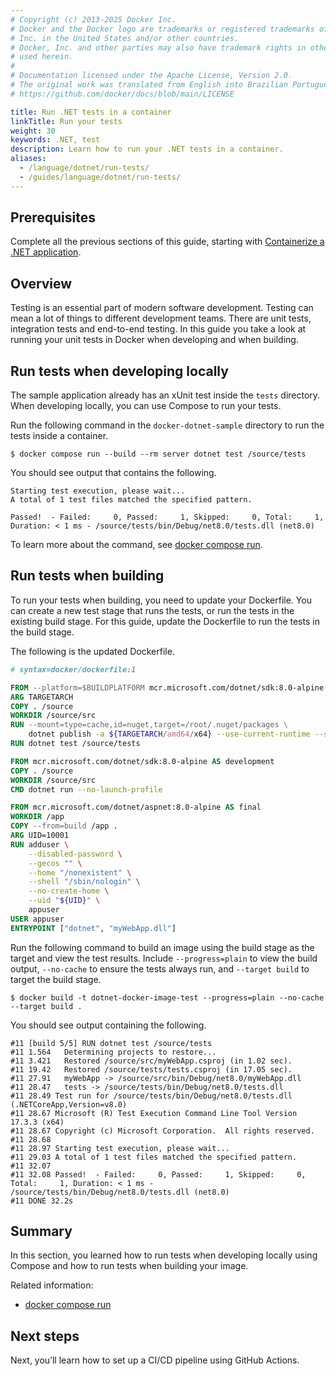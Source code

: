 ```yaml
---
# Copyright (c) 2013-2025 Docker Inc.
# Docker and the Docker logo are trademarks or registered trademarks of Docker,
# Inc. in the United States and/or other countries.
# Docker, Inc. and other parties may also have trademark rights in other terms
# used herein.
#
# Documentation licensed under the Apache License, Version 2.0.
# The original work was translated from English into Brazilian Portuguese.
# https://github.com/docker/docs/blob/main/LICENSE

title: Run .NET tests in a container
linkTitle: Run your tests
weight: 30
keywords: .NET, test
description: Learn how to run your .NET tests in a container.
aliases:
  - /language/dotnet/run-tests/
  - /guides/language/dotnet/run-tests/
---
```

## Prerequisites

Complete all the previous sections of this guide, starting with [Containerize a .NET application](containerize.md).

## Overview

Testing is an essential part of modern software development. Testing can mean a
lot of things to different development teams. There are unit tests, integration
tests and end-to-end testing. In this guide you take a look at running your unit
tests in Docker when developing and when building.

## Run tests when developing locally

The sample application already has an xUnit test inside the `tests` directory. When developing locally, you can use Compose to run your tests.

Run the following command in the `docker-dotnet-sample` directory to run the tests inside a container.

```console
$ docker compose run --build --rm server dotnet test /source/tests
```

You should see output that contains the following.

```console
Starting test execution, please wait...
A total of 1 test files matched the specified pattern.

Passed!  - Failed:     0, Passed:     1, Skipped:     0, Total:     1, Duration: < 1 ms - /source/tests/bin/Debug/net8.0/tests.dll (net8.0)
```

To learn more about the command, see [docker compose run](/reference/cli/docker/compose/run/).

## Run tests when building

To run your tests when building, you need to update your Dockerfile. You can create a new test stage that runs the tests, or run the tests in the existing build stage. For this guide, update the Dockerfile to run the tests in the build stage.

The following is the updated Dockerfile.

```dockerfile {hl_lines="9"}
# syntax=docker/dockerfile:1

FROM --platform=$BUILDPLATFORM mcr.microsoft.com/dotnet/sdk:8.0-alpine AS build
ARG TARGETARCH
COPY . /source
WORKDIR /source/src
RUN --mount=type=cache,id=nuget,target=/root/.nuget/packages \
    dotnet publish -a ${TARGETARCH/amd64/x64} --use-current-runtime --self-contained false -o /app
RUN dotnet test /source/tests

FROM mcr.microsoft.com/dotnet/sdk:8.0-alpine AS development
COPY . /source
WORKDIR /source/src
CMD dotnet run --no-launch-profile

FROM mcr.microsoft.com/dotnet/aspnet:8.0-alpine AS final
WORKDIR /app
COPY --from=build /app .
ARG UID=10001
RUN adduser \
    --disabled-password \
    --gecos "" \
    --home "/nonexistent" \
    --shell "/sbin/nologin" \
    --no-create-home \
    --uid "${UID}" \
    appuser
USER appuser
ENTRYPOINT ["dotnet", "myWebApp.dll"]
```

Run the following command to build an image using the build stage as the target and view the test results. Include `--progress=plain` to view the build output, `--no-cache` to ensure the tests always run, and `--target build` to target the build stage.

```console
$ docker build -t dotnet-docker-image-test --progress=plain --no-cache --target build .
```

You should see output containing the following.

```console
#11 [build 5/5] RUN dotnet test /source/tests
#11 1.564   Determining projects to restore...
#11 3.421   Restored /source/src/myWebApp.csproj (in 1.02 sec).
#11 19.42   Restored /source/tests/tests.csproj (in 17.05 sec).
#11 27.91   myWebApp -> /source/src/bin/Debug/net8.0/myWebApp.dll
#11 28.47   tests -> /source/tests/bin/Debug/net8.0/tests.dll
#11 28.49 Test run for /source/tests/bin/Debug/net8.0/tests.dll (.NETCoreApp,Version=v8.0)
#11 28.67 Microsoft (R) Test Execution Command Line Tool Version 17.3.3 (x64)
#11 28.67 Copyright (c) Microsoft Corporation.  All rights reserved.
#11 28.68
#11 28.97 Starting test execution, please wait...
#11 29.03 A total of 1 test files matched the specified pattern.
#11 32.07
#11 32.08 Passed!  - Failed:     0, Passed:     1, Skipped:     0, Total:     1, Duration: < 1 ms - /source/tests/bin/Debug/net8.0/tests.dll (net8.0)
#11 DONE 32.2s
```

## Summary

In this section, you learned how to run tests when developing locally using Compose and how to run tests when building your image.

Related information:

- [docker compose run](/reference/cli/docker/compose/run/)

## Next steps

Next, you’ll learn how to set up a CI/CD pipeline using GitHub Actions.
